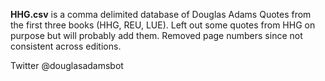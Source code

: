 **HHG.csv** is a comma delimited database of Douglas Adams Quotes from the first three books (HHG, REU, LUE). Left out some quotes from HHG on purpose but will probably add them. Removed page numbers since not consistent across editions.

Twitter @douglasadamsbot
